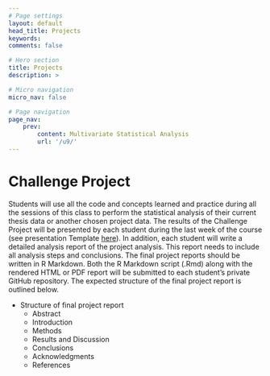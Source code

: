 ```yaml
---
# Page settings
layout: default
head_title: Projects
keywords:
comments: false

# Hero section
title: Projects
description: >

# Micro navigation
micro_nav: false

# Page navigation
page_nav:
    prev:
        content: Multivariate Statistical Analysis 
        url: '/u9/'
---
```


# Challenge Project

Students will use all the code and concepts learned and practice during all the sessions of this class to perform the statistical analysis of their current thesis data or another chosen project data. The results of the Challenge Project will be presented by each student during the last week of the course (see presentation Template [here](https://teachresources.github.io/RPP/projects/project_slides/project.Rmd)). In addition, each student will write a detailed analysis report of the project analysis. This report needs to include all analysis steps and conclusions. The final project reports should be written in R Markdown. Both the R Markdown script (.Rmd) along with the rendered HTML or PDF report will be submitted to each student’s private GitHub repository. The expected structure of the final project report is outlined below.

- Structure of final project report
  - Abstract
  - Introduction
  - Methods
  - Results and Discussion
  - Conclusions
  - Acknowledgments
  - References

